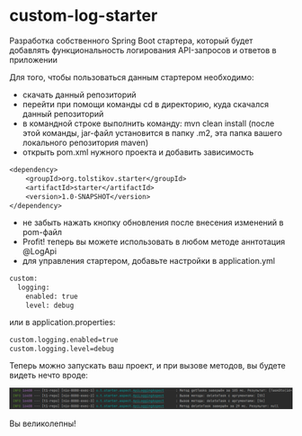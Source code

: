 # custom-log-starter
Разработка собственного Spring Boot стартера, который будет добавлять функциональность логирования API-запросов и ответов в приложении

Для того, чтобы пользоваться данным стартером необходимо:
- скачать данный репозиторий
- перейти при помощи команды cd в директорию, куда скачался данный репозиторий
- в командной строке выполнить команду: mvn clean install 
(после этой команды, jar-файл установится в папку .m2, эта папка вашего локального репозитория maven)
- открыть pom.xml нужного проекта и добавить зависимость
```angular2html
<dependency>
    <groupId>org.tolstikov.starter</groupId>
    <artifactId>starter</artifactId>
    <version>1.0-SNAPSHOT</version>
</dependency>
```
- не забыть нажать кнопку обновления после внесения изменений в pom-файл
- Profit! теперь вы можете использовать в любом методе аннтотация @LogApi
- для управления стартером, добавьте настройки в application.yml
```angular2html
custom:
  logging:
    enabled: true
    level: debug
```
или в application.properties:
```angular2html
custom.logging.enabled=true
custom.logging.level=debug
```
Теперь можно запускать ваш проект, и при вызове методов, вы будете видеть нечто вроде:


![img.png](img.png)

Вы великолепны!